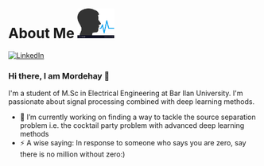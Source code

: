 # About Me <img src="https://github.com/MordehayM/MordehayM/blob/main/sp.png"  height="60" />



[![LinkedIn][linkedin-shield]][linkedin-url]
### Hi there, I am Mordehay 👋



I'm a student of M.Sc in Electrical Engineering at Bar Ilan University.
I'm passionate about signal processing combined with deep learning methods.


- 🔭 I’m currently working on finding a way to tackle the source separation problem i.e. the cocktail party problem with advanced deep learning methods 
- ⚡ A wise saying: In response to someone who says you are zero, say there is no million without zero:)


[linkedin-shield]: https://img.shields.io/badge/-LinkedIn-black.svg?style=for-the-badge&logo=linkedin&colorB=555
[linkedin-url]: https://linkedin.com/in/mordehay-moradi

